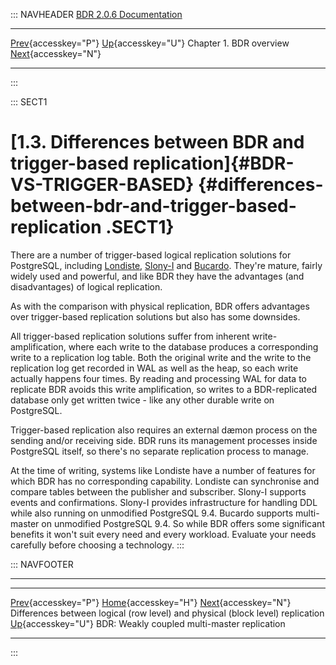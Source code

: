 ::: NAVHEADER
  [BDR 2.0.6 Documentation](index.md)                                                                                                                                                             
  ---------------------------------------------------------------------------------------------------------------------------------- ------------------------------------ ------------------------- -----------------------------------------------------------------------------------------------------
  [Prev](logical-vs-physical.md "Differences between logical (row level) and physical (block level) replication"){accesskey="P"}   [Up](overview.md){accesskey="U"}    Chapter 1. BDR overview    [Next](weak-coupled-multimaster.md "BDR: Weakly coupled multi-master replication"){accesskey="N"}

------------------------------------------------------------------------
:::

::: SECT1
# [1.3. Differences between BDR and trigger-based replication]{#BDR-VS-TRIGGER-BASED} {#differences-between-bdr-and-trigger-based-replication .SECT1}

There are a number of trigger-based logical replication solutions for
PostgreSQL, including
[Londiste](https://wiki.postgresql.org/wiki/SkyTools),
[Slony-I](http://slony.info/) and
[Bucardo](https://bucardo.org/). They\'re mature, fairly
widely used and powerful, and like BDR they have the advantages (and
disadvantages) of logical replication.

As with the comparison with physical replication, BDR offers advantages
over trigger-based replication solutions but also has some downsides.

All trigger-based replication solutions suffer from inherent
write-amplification, where each write to the database produces a
corresponding write to a replication log table. Both the original write
and the write to the replication log get recorded in WAL as well as the
heap, so each write actually happens four times. By reading and
processing WAL for data to replicate BDR avoids this write
amplification, so writes to a BDR-replicated database only get written
twice - like any other durable write on PostgreSQL.

Trigger-based replication also requires an external dæmon process on the
sending and/or receiving side. BDR runs its management processes inside
PostgreSQL itself, so there\'s no separate replication process to
manage.

At the time of writing, systems like Londiste have a number of features
for which BDR has no corresponding capability. Londiste can synchronise
and compare tables between the publisher and subscriber. Slony-I
supports events and confirmations. Slony-I provides infrastructure for
handling DDL while also running on unmodified PostgreSQL 9.4. Bucardo
supports multi-master on unmodified PostgreSQL 9.4. So while BDR offers
some significant benefits it won\'t suit every need and every workload.
Evaluate your needs carefully before choosing a technology.
:::

::: NAVFOOTER

------------------------------------------------------------------------

  -------------------------------------------------------------------------------- ------------------------------------ ------------------------------------------------------
  [Prev](logical-vs-physical.md){accesskey="P"}                                   [Home](index.md){accesskey="H"}     [Next](weak-coupled-multimaster.md){accesskey="N"}
  Differences between logical (row level) and physical (block level) replication    [Up](overview.md){accesskey="U"}            BDR: Weakly coupled multi-master replication
  -------------------------------------------------------------------------------- ------------------------------------ ------------------------------------------------------
:::
